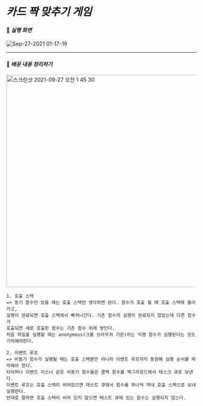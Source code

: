 # *카드 짝 맞추기 게임*



#### 🎯 *실행 화면*


![Sep-27-2021 01-17-19](https://user-images.githubusercontent.com/86669143/134815719-4698c382-4a78-4a68-be34-85f6e238f271.gif)




---
#### 🧩 *배운 내용 정리하기*

<img width="561" alt="스크린샷 2021-09-27 오전 1 45 30" src="https://user-images.githubusercontent.com/86669143/134816534-6a61eee6-5cc6-4bc3-8de4-31863d60c366.png">


    1. 호출 스택 
    => 동기 함수만 있을 때는 호출 스택만 생각하면 된다. 함수가 호출 될 때 호출 스택에 들어가고,
    실행이 완료되면 호출 스택에서 빠져나간다. 기존 함수의 실행이 완료되지 않았는데 다른 함수가 
    호출되면 새로 호출된 함수는 기존 함수 위에 쌓인다.
    처음 파일을 실행할 때는 anonymous(크롬 브라우저 기준)라는 익명 함수가 실행된다는 것도 기억해야한다.

    2. 이벤트 루프
    => 비동기 함수가 실행될 때는 호출 스택뿐만 아니라 이벤트 루프까지 동원해 실행 순서를 파악해야 한다.
    타이머나 이벤트 리스너 같은 비동기 함수들은 콜백 함수를 백그라운드에서 태스크 큐로 보낸다.
    이벤트 루프는 호출 스택이 비어있으면 태스트 큐에서 함수를 하나씩 꺼내 호출 스택으로 보내 실행한다.
    반대로 말하면 호출 스택이 비어 있지 않으면 태스트 큐에 있는 함수는 실행되지 않는다.






